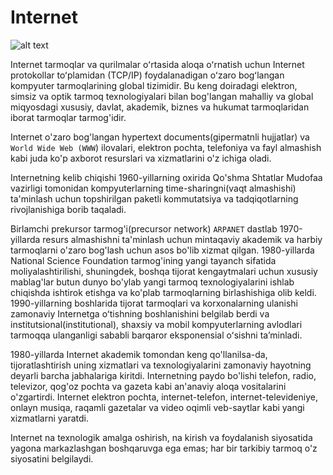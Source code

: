 # Internet

![alt text](https://i0.wp.com/mbrjournal.com/wp-content/uploads/2022/08/MBR-Paper-18-Kumar_1771088840.png?fit=2560%2C1440&ssl=1)

Internet tarmoqlar va qurilmalar oʻrtasida aloqa oʻrnatish uchun Internet protokollar toʻplamidan (TCP/IP) foydalanadigan oʻzaro bogʻlangan kompyuter tarmoqlarining global tizimidir. Bu keng doiradagi elektron, simsiz va optik tarmoq texnologiyalari bilan bog'langan mahalliy va global miqyosdagi xususiy, davlat, akademik, biznes va hukumat tarmoqlaridan iborat tarmoqlar tarmog'idir.

Internet o'zaro bog'langan hypertext documents(gipermatnli hujjatlar) va `World Wide Web (WWW`) ilovalari, elektron pochta, telefoniya va fayl almashish kabi juda ko'p axborot resurslari va xizmatlarini o'z ichiga oladi.

Internetning kelib chiqishi 1960-yillarning oxirida Qo'shma Shtatlar Mudofaa vazirligi tomonidan kompyuterlarning time-sharingni(vaqt almashishi) ta'minlash uchun topshirilgan paketli kommutatsiya va tadqiqotlarning rivojlanishiga borib taqaladi.

Birlamchi prekursor tarmog'i(precursor network) `ARPANET` dastlab 1970-yillarda resurs almashishni ta'minlash uchun mintaqaviy akademik va harbiy tarmoqlarni o'zaro bog'lash uchun asos bo'lib xizmat qilgan. 1980-yillarda National Science Foundation tarmog'ining yangi tayanch sifatida moliyalashtirilishi, shuningdek, boshqa tijorat kengaytmalari uchun xususiy mablag'lar butun dunyo bo'ylab yangi tarmoq texnologiyalarini ishlab chiqishda ishtirok etishga va ko'plab tarmoqlarning birlashishiga olib keldi. 1990-yillarning boshlarida tijorat tarmoqlari va korxonalarning ulanishi zamonaviy Internetga oʻtishning boshlanishini belgilab berdi va institutsional(institutional), shaxsiy va mobil kompyuterlarning avlodlari tarmoqqa ulanganligi sababli barqaror eksponensial oʻsishni taʼminladi.  

1980-yillarda Internet akademik tomondan keng qo'llanilsa-da, tijoratlashtirish uning xizmatlari va texnologiyalarini zamonaviy hayotning deyarli barcha jabhalariga kiritdi.
Internetning paydo bo'lishi telefon, radio, televizor, qog'oz pochta va gazeta kabi an'anaviy aloqa vositalarini o'zgartirdi. Internet elektron pochta, internet-telefon, internet-televideniye, onlayn musiqa, raqamli gazetalar va video oqimli veb-saytlar kabi yangi xizmatlarni yaratdi.

Internet na texnologik amalga oshirish, na kirish va foydalanish siyosatida yagona markazlashgan boshqaruvga ega emas; har bir tarkibiy tarmoq o'z siyosatini belgilaydi.